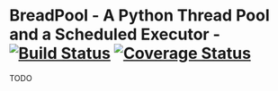# BreadPool - A Python Thread Pool and a Scheduled Executor - [![Build Status](https://travis-ci.org/chamilad/breadpool.svg?branch=master)](https://travis-ci.org/chamilad/breadpool) [![Coverage Status](https://coveralls.io/repos/chamilad/breadpool/badge.svg?branch=master&service=github)](https://coveralls.io/github/chamilad/breadpool?branch=master)

TODO